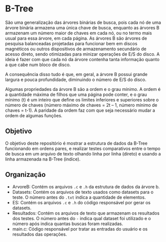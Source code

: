 # B-Tree
São uma generalização das árvores binárias de busca, pois cada nó de uma árvore binária armazena uma única chave de busca, enquanto as árvores B armazenam um número maior de chaves em cada nó, ou no termo mais usual para essa árvore, em cada página. As árvores B são árvores de pesquisa balanceadas projetadas para funcionar bem em discos magnéticos ou outros dispositivos de armazenamento secundário de acesso direto, sendo otimizadas para minizar operações de E/S do disco. A ideia é fazer com que cada nó da árvore contenha tanta informação quanto a que cabe num bloco de disco. 

A consequência disso tudo é que, em geral, a árvore B possui grande largura e pouca profundidade, diminuindo o número de E/S do disco.

Algumas propriedades da árvore B são a ordem e o grau mínimo. A ordem é a quantidade máxima de filhos que uma página pode conter, e o grau mínimo (t) é um inteiro que define os limites inferiores e superiores sobre o número de chaves (número máximo de chaves = 2t – 1, número mínimo de chaves = t-1). A paridade da ordem faz com que seja necessário mudar a ordem de algumas funções.

## Objetivo
O objetivo deste repositório é mostrar a estrutura de dados da B-Tree funcionando em ordens pares, e realizar testes comparativos entre o tempo de busca em um arquivo de texto olhando linha por linha (direto) e usando a linha armazenada na B-Tree (indice).

## Organização
- ArvoreB: Contém os arquivos `.c` e `.h` da estrutura de dados da árvore b.
- Datasets: Contém os arquivos de texto usados como datasets para o teste. O número antes do `.txt` indica a quantidade de elementos.
- ES: Contém os arquivos `.c` e `.h` do código responsável por gerar os datasets.
- Resultados: Contém os arquivos de texto que armazenam os resultados dos testes. O número antes do `-` indica qual dataset foi utilizado e o número após indica quantas buscas foram realizadas.
- main.c: Código responsável por tratar as entradas do usuário e os resultados das operações.
